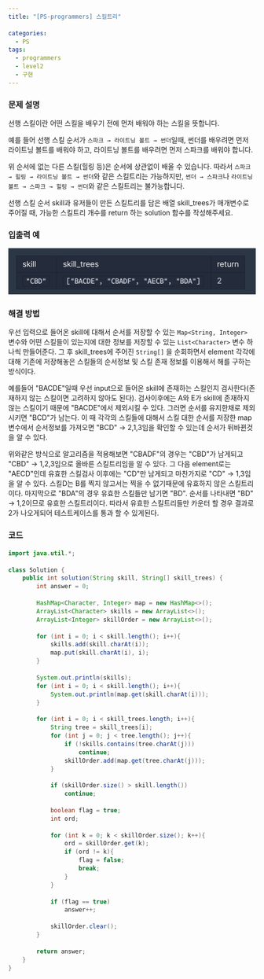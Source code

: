```yaml
---
title: "[PS-programmers] 스킬트리"

categories:
  - PS
tags:
  - programmers
  - level2
  - 구현
---
```



### **문제 설명**

선행 스킬이란 어떤 스킬을 배우기 전에 먼저 배워야 하는 스킬을 뜻합니다.

예를 들어 선행 스킬 순서가 `스파크 → 라이트닝 볼트 → 썬더`일때, 썬더를 배우려면 먼저 라이트닝 볼트를 배워야 하고, 라이트닝 볼트를 배우려면 먼저 스파크를 배워야 합니다.

위 순서에 없는 다른 스킬(힐링 등)은 순서에 상관없이 배울 수 있습니다. 따라서 `스파크 → 힐링 → 라이트닝 볼트 → 썬더`와 같은 스킬트리는 가능하지만, `썬더 → 스파크`나 `라이트닝 볼트 → 스파크 → 힐링 → 썬더`와 같은 스킬트리는 불가능합니다.

선행 스킬 순서 skill과 유저들이 만든 스킬트리를 담은 배열 skill_trees가 매개변수로 주어질 때, 가능한 스킬트리 개수를 return 하는 solution 함수를 작성해주세요.

### 입출력 예

![Untitled](/assets/images/posts/2021-11-10/Untitled.png)

### 해결 방법

우선 입력으로 들어온 skill에 대해서 순서를 저장할 수 있는 `Map<String, Integer>` 변수와 어떤 스킬들이 있는지에 대한 정보를 저장할 수 있는 `List<Character>` 변수 하나씩 만들어준다. 그 후 skill_trees에 주어진 `String[]` 을 순회하면서 element 각각에 대해 기존에 저장해놓은 스킬들의 순서정보 및 스킬 존재 정보를 이용해서 해를 구하는 방식이다.

예를들어 "BACDE"일때 우선 input으로 들어온 skill에 존재하는 스킬인지 검사한다(존재하지 않는 스킬이면 고려하지 않아도 된다). 검사이후에는 A와 E가 skill에 존재하지 않는 스킬이기 때문에 "BACDE"에서 제외시킬 수 있다. 그러면 순서를 유지한채로 제외시키면 "BCD"가 남는다. 이 때 각각의 스킬들에 대해서 스킬 대한 순서를 저장한 map 변수에서 순서정보를 가져오면 "BCD" → 2,1,3임을 확인할 수 있는데 순서가 뒤바뀐것을 알 수 있다.

위와같은 방식으로 알고리즘을 적용해보면 "CBADF"의 경우는 "CBD"가 남게되고 "CBD" → 1,2,3임으로 올바른 스킬트리임을 알 수 있다. 그 다음 element로는 "AECD"인데 유효한 스킬검사 이후에는 "CD"만 남게되고 마찬가지로 "CD" → 1,3임을 알 수 있다. 스킬D는 B를 찍지 않고서는 찍을 수 없기때문에 유효하지 않은 스킬트리이다. 마지막으로 "BDA"의 경우 유효한 스킬들만 남기면 "BD". 순서를 나타내면 "BD" -> 1,2이므로 유효한 스킬트리이다. 따라서 유효한 스킬트리들만 카운터 할 경우 결과로 2가 나오게되어 테스트케이스를 통과 할 수 있게된다.

### 코드

```java
import java.util.*;

class Solution {
    public int solution(String skill, String[] skill_trees) {
        int answer = 0;

        HashMap<Character, Integer> map = new HashMap<>();
        ArrayList<Character> skills = new ArrayList<>();
        ArrayList<Integer> skillOrder = new ArrayList<>();

        for (int i = 0; i < skill.length(); i++){
            skills.add(skill.charAt(i));
            map.put(skill.charAt(i), i);
        }

        System.out.println(skills);
        for (int i = 0; i < skill.length(); i++){
            System.out.println(map.get(skill.charAt(i)));
        }

        for (int i = 0; i < skill_trees.length; i++){
            String tree = skill_trees[i];
            for (int j = 0; j < tree.length(); j++){
                if (!skills.contains(tree.charAt(j)))
                    continue;
                skillOrder.add(map.get(tree.charAt(j)));
            }

            if (skillOrder.size() > skill.length())
                continue;

            boolean flag = true;
            int ord;

            for (int k = 0; k < skillOrder.size(); k++){
                ord = skillOrder.get(k);
                if (ord != k){
                    flag = false;
                    break;
                }
            }

            if (flag == true)
                answer++;

            skillOrder.clear();
        }

        return answer;
    }
}
```

